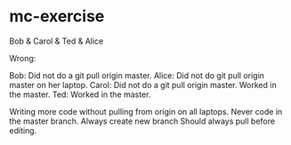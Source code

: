 # mc-exercise
Bob &amp; Carol &amp; Ted &amp; Alice

Wrong:

Bob: Did not do a git pull origin master.
Alice: Did not do git pull origin master on her laptop.
Carol: Did not do a git pull origin master. Worked in the master.
Ted: Worked in the master.



Writing more code without pulling from origin on all laptops.
Never code in the master branch. Always create new branch
Should always pull before editing.


